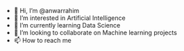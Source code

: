 - 👋 Hi, I’m @anwarrahim
- 👀 I’m interested in Artificial Intelligence
- 🌱 I’m currently learning Data Science
- 💞️ I’m looking to collaborate on Machine learning projects
- 📫 How to reach me 

<!---
anwarrahim/anwarrahim is a ✨ special ✨ repository because its `README.md` (this file) appears on your GitHub profile.
You can click the Preview link to take a look at your changes.
--->
